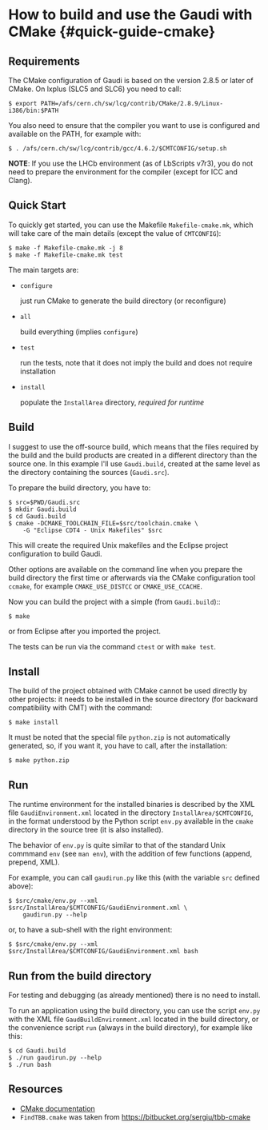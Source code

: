 How to build and use the Gaudi with CMake {#quick-guide-cmake}
=========================================

Requirements
------------
The CMake configuration of Gaudi is based on the version 2.8.5 or later of
CMake. On lxplus (SLC5 and SLC6) you need to call:

    $ export PATH=/afs/cern.ch/sw/lcg/contrib/CMake/2.8.9/Linux-i386/bin:$PATH

You also need to ensure that the compiler you want to use is configured and
available on the PATH, for example with:

    $ . /afs/cern.ch/sw/lcg/contrib/gcc/4.6.2/$CMTCONFIG/setup.sh

**NOTE**: If you use the LHCb environment (as of LbScripts v7r3), you do not
need to prepare the environment for the compiler (except for ICC and Clang).

Quick Start
-----------
To quickly get started, you can use the Makefile `Makefile-cmake.mk`, which
will take care of the main details (except the value of `CMTCONFIG`):

    $ make -f Makefile-cmake.mk -j 8
    $ make -f Makefile-cmake.mk test

The main targets are:

* `configure`

    just run CMake to generate the build directory (or reconfigure)

* `all`

    build everything (implies `configure`)

* `test`

    run the tests, note that it does not imply the build and does not
    require installation

* `install`

    populate the `InstallArea` directory, *required for runtime*


Build
-----
I suggest to use the off-source build, which means that the files required by
the build and the build products are created in a different directory than the
source one.
In this example I'll use `Gaudi.build`, created at the same level as the
directory containing the sources (`Gaudi.src`).

To prepare the build directory, you have to:

    $ src=$PWD/Gaudi.src
    $ mkdir Gaudi.build
    $ cd Gaudi.build
    $ cmake -DCMAKE_TOOLCHAIN_FILE=$src/toolchain.cmake \
        -G "Eclipse CDT4 - Unix Makefiles" $src

This will create the required Unix makefiles and the Eclipse project
configuration to build Gaudi.

Other options are available on the command line when you prepare the build
directory the first time or afterwards via the CMake configuration tool
`ccmake`, for example `CMAKE_USE_DISTCC` or `CMAKE_USE_CCACHE`.

Now you can build the project with a simple (from `Gaudi.build`)::

    $ make

or from Eclipse after you imported the project.

The tests can be run via the command `ctest` or with `make test`.


Install
-------
The build of the project obtained with CMake cannot be used directly by other
projects: it needs to be installed in the source directory (for backward
compatibility with CMT) with the command:

    $ make install

It must be noted that the special file ``python.zip`` is not automatically
generated, so, if you want it, you have to call, after the installation:

    $ make python.zip


Run
---
The runtime environment for the installed binaries is described by the XML file
`GaudiEnvironment.xml` located in the directory `InstallArea/$CMTCONFIG`, in
the format understood by the Python script `env.py` available in the `cmake`
directory in the source tree (it is also installed).

The behavior of `env.py` is quite similar to that of the standard Unix
commmand `env` (see `man env`), with the addition of few functions (append,
prepend, XML).

For example, you can call `gaudirun.py` like this (with the variable `src`
defined above):

    $ $src/cmake/env.py --xml $src/InstallArea/$CMTCONFIG/GaudiEnvironment.xml \
        gaudirun.py --help

or, to have a sub-shell with the right environment:

    $ $src/cmake/env.py --xml $src/InstallArea/$CMTCONFIG/GaudiEnvironment.xml bash


Run from the build directory
----------------------------
For testing and debugging (as already mentioned) there is no need to install.

To run an application using the build directory, you can use the script
`env.py` with the XML file `GaudBuildEnvironment.xml` located in the build
directory, or the convenience script `run` (always in the build directory),
for example like this:

    $ cd Gaudi.build
    $ ./run gaudirun.py --help
    $ ./run bash

Resources
-------------
* [CMake documentation](http://www.cmake.org/cmake/help/documentation.html)
* `FindTBB.cmake` was taken from <https://bitbucket.org/sergiu/tbb-cmake>
